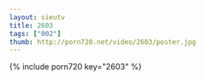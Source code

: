 ```yaml
--- 
layout: sieutv
title: 2603
tags: ["002"]
thumb: http://porn720.net/video/2603/poster.jpg
---
```

{% include porn720 key="2603" %} 

